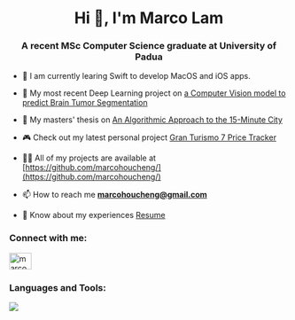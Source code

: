 <h1 align="center">Hi 👋, I'm Marco Lam</h1>
<h3 align="center">A recent MSc Computer Science graduate at University of Padua</h3>

- 🌱 I am currently learing Swift to develop MacOS and iOS apps.

- 🔭 My most recent Deep Learning project on [a Computer Vision model to predict Brain Tumor Segmentation](https://github.com/marcohoucheng/Brain-Tumor-Segmentation-with-Computer-Vision)

- 📝 My masters' thesis on [An Algorithmic Approach to the 15-Minute City](https://github.com/marcohoucheng/Algorithmic-Approach-to-15-Minute-City)

- 🎮 Check out my latest personal project [Gran Turismo 7 Price Tracker](https://github.com/marcohoucheng/Gran-Turismo-7-Price-Tracker)

- 👨‍💻 All of my projects are available at [https://github.com/marcohoucheng/](https://github.com/marcohoucheng/)

- 📫 How to reach me **marcohoucheng@gmail.com**

- 📄 Know about my experiences [Resume](https://github.com/marcohoucheng/marcohoucheng/blob/main/Resume.pdf)

<h3 align="left">Connect with me:</h3>
<p align="left">
<a href="https://linkedin.com/in/marcohoucheng" target="blank"><img align="center" src="https://raw.githubusercontent.com/rahuldkjain/github-profile-readme-generator/master/src/images/icons/Social/linked-in-alt.svg" alt="marcohoucheng" height="30" width="40" /></a>
</p>

<h3 align="left">Languages and Tools:</h3>
<p align="left">
<img src="https://skillicons.dev/icons?i=c,cpp,rust,swift,python,pytorch,tensorflow,sklearn,opencv,django,mysql,githubactions,aws,javascript,r,matlab" />
</p>
